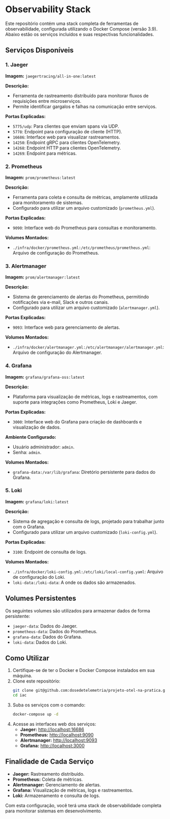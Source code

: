 # Observability Stack

Este repositório contém uma stack completa de ferramentas de observabilidade, configurada utilizando o Docker Compose (versão 3.9). Abaixo estão os serviços incluídos e suas respectivas funcionalidades.

## Serviços Disponíveis

### 1. **Jaeger**

**Imagem:** `jaegertracing/all-in-one:latest`

**Descrição:**
- Ferramenta de rastreamento distribuído para monitorar fluxos de requisições entre microserviços.
- Permite identificar gargalos e falhas na comunicação entre serviços.

**Portas Explicadas:**
- `5775/udp`: Para clientes que enviam spans via UDP.
- `5778`: Endpoint para configuração de cliente (HTTP).
- `16686`: Interface web para visualizar rastreamentos.
- `14250`: Endpoint gRPC para clientes OpenTelemetry.
- `14268`: Endpoint HTTP para clientes OpenTelemetry.
- `14269`: Endpoint para métricas.

### 2. **Prometheus**

**Imagem:** `prom/prometheus:latest`

**Descrição:**
- Ferramenta para coleta e consulta de métricas, amplamente utilizada para monitoramento de sistemas.
- Configurado para utilizar um arquivo customizado (`prometheus.yml`).

**Portas Explicadas:**
- `9090`: Interface web do Prometheus para consultas e monitoramento.

**Volumes Montados:**
- `./infra/docker/prometheus.yml:/etc/prometheus/prometheus.yml`: Arquivo de configuração do Prometheus.

### 3. **Alertmanager**

**Imagem:** `prom/alertmanager:latest`

**Descrição:**
- Sistema de gerenciamento de alertas do Prometheus, permitindo notificações via e-mail, Slack e outros canais.
- Configurado para utilizar um arquivo customizado (`alertmanager.yml`).

**Portas Explicadas:**
- `9093`: Interface web para gerenciamento de alertas.

**Volumes Montados:**
- `./infra/docker/alertmanager.yml:/etc/alertmanager/alertmanager.yml`: Arquivo de configuração do Alertmanager.

### 4. **Grafana**

**Imagem:** `grafana/grafana-oss:latest`

**Descrição:**
- Plataforma para visualização de métricas, logs e rastreamentos, com suporte para integrações como Prometheus, Loki e Jaeger.

**Portas Explicadas:**
- `3000`: Interface web do Grafana para criação de dashboards e visualização de dados.

**Ambiente Configurado:**
- Usuário administrador: `admin`.
- Senha: `admin`.

**Volumes Montados:**
- `grafana-data:/var/lib/grafana`: Diretório persistente para dados do Grafana.

### 5. **Loki**

**Imagem:** `grafana/loki:latest`

**Descrição:**
- Sistema de agregação e consulta de logs, projetado para trabalhar junto com o Grafana.
- Configurado para utilizar um arquivo customizado (`loki-config.yml`).

**Portas Explicadas:**
- `3100`: Endpoint de consulta de logs.

**Volumes Montados:**
- `./infra/docker/loki-config.yml:/etc/loki/local-config.yaml`: Arquivo de configuração do Loki.
- `loki-data:/loki-data`: A onde os dados são armazenados.

## Volumes Persistentes

Os seguintes volumes são utilizados para armazenar dados de forma persistente:
- `jaeger-data`: Dados do Jaeger.
- `prometheus-data`: Dados do Prometheus.
- `grafana-data`: Dados do Grafana.
-  `loki-data`: Dados do Loki.

## Como Utilizar

1. Certifique-se de ter o Docker e Docker Compose instalados em sua máquina.
2. Clone este repositório:
   ```bash
   git clone git@github.com:dosedetelemetria/projeto-otel-na-pratica.git
   cd iac
   ```
3. Suba os serviços com o comando:
   ```bash
   docker-compose up -d
   ```
4. Acesse as interfaces web dos serviços:
   - **Jaeger:** [http://localhost:16686](http://localhost:16686)
   - **Prometheus:** [http://localhost:9090](http://localhost:9090)
   - **Alertmanager:** [http://localhost:9093](http://localhost:9093)
   - **Grafana:** [http://localhost:3000](http://localhost:3000)

## Finalidade de Cada Serviço

- **Jaeger:** Rastreamento distribuído.
- **Prometheus:** Coleta de métricas.
- **Alertmanager:** Gerenciamento de alertas.
- **Grafana:** Visualização de métricas, logs e rastreamentos.
- **Loki:** Armazenamento e consulta de logs.

Com esta configuração, você terá uma stack de observabilidade completa para monitorar sistemas em desenvolvimento.

